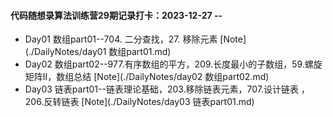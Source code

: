 #### **代码随想录算法训练营29期记录打卡**：2023-12-27 -- 

- Day01 数组part01--704. 二分查找，27. 移除元素  [Note](./DailyNotes/day01 数组part01.md)
- Day02 数组part02--977.有序数组的平方，209.长度最小的子数组，59.螺旋矩阵II，数组总结  [Note](./DailyNotes/day02 数组part02.md)
- Day03 链表part01--链表理论基础，203.移除链表元素，707.设计链表 ，206.反转链表  [Note](./DailyNotes/day03 链表part01.md)

